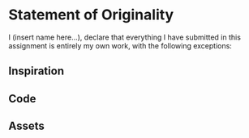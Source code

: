 # Statement of Originality

I (insert name here...), declare that everything I have submitted in this assignment is entirely my own
work, with the following exceptions:

## Inspiration

## Code

## Assets

